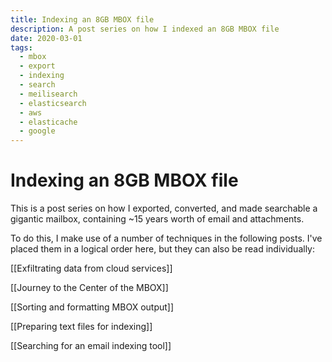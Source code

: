 ```yaml
---
title: Indexing an 8GB MBOX file
description: A post series on how I indexed an 8GB MBOX file
date: 2020-03-01
tags:
  - mbox
  - export
  - indexing
  - search
  - meilisearch
  - elasticsearch
  - aws
  - elasticache
  - google
---
```


# Indexing an 8GB MBOX file

This is a post series on how I exported, converted, and made searchable a
gigantic mailbox, containing ~15 years worth of email and attachments.

To do this, I make use of a number of techniques in the following posts. I've placed them in a logical order here, but they can also be read individually:

[[Exfiltrating data from cloud services]]

[[Journey to the Center of the MBOX]]

[[Sorting and formatting MBOX output]]

[[Preparing text files for indexing]]

[[Searching for an email indexing tool]]